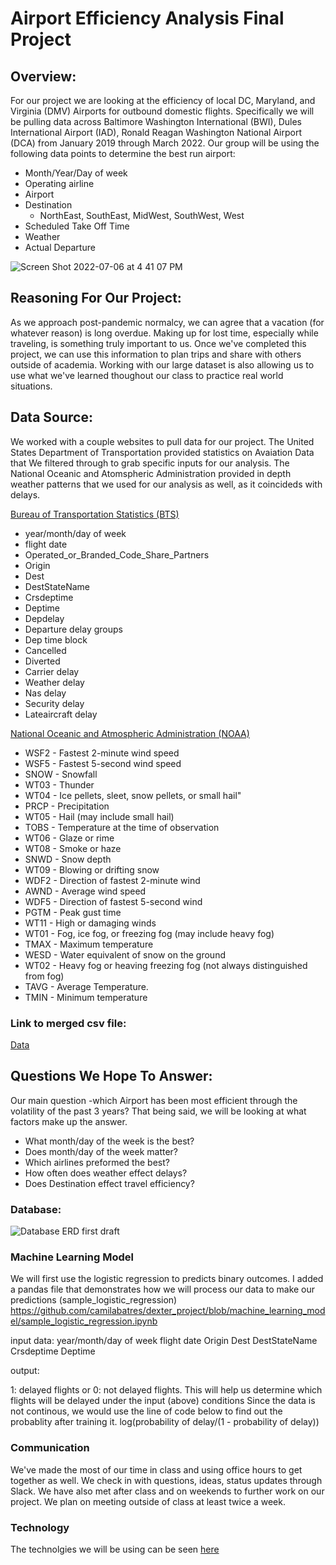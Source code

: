 # Airport Efficiency Analysis Final Project

## Overview: 
For our project we are looking at the efficiency of local DC, Maryland, and Virginia (DMV) Airports for outbound domestic flights. Specifically we will be pulling data across Baltimore Washington International (BWI), Dules International Airport (IAD), Ronald Reagan Washington National Airport (DCA) from January 2019 through March 2022. Our group will be using the following data points to determine the best run airport:

* Month/Year/Day of week
* Operating airline
* Airport
* Destination
     * NorthEast, SouthEast, MidWest, SouthWest, West
* Scheduled Take Off Time
* Weather
* Actual Departure

![Screen Shot 2022-07-06 at 4 41 07 PM](https://user-images.githubusercontent.com/99618784/178156547-0f4734be-58cd-42f0-ab32-3ac893cf850e.png)

## Reasoning For Our Project:

As we approach post-pandemic normalcy, we can agree that a vacation (for whatever reason) is long overdue. Making up for lost time, especially while traveling, is something truly important to us. Once we've completed this project, we can use this information to plan trips and share with others outside of academia. Working with our large dataset is also allowing us to use what we've learned thoughout our class to practice real world situations.

## Data Source:

We worked with a couple websites to pull data for our project. The United States Department of Transportation provided statistics on Avaiation Data that We filtered through to grab specific inputs for our analysis. The National Oceanic and Atomspheric Administration provided in depth weather patterns that we used for our analysis as well, as it coincideds with delays.

[Bureau of Transportation Statistics (BTS)](https://www.transtats.bts.gov/DL_SelectFields.aspx?gnoyr_VQ=FGK&QO_fu146_anzr=b0-gvzr)

* year/month/day of week
* flight date
* Operated_or_Branded_Code_Share_Partners
* Origin
* Dest
* DestStateName
* Crsdeptime
* Deptime
* Depdelay
* Departure delay groups
* Dep time block
* Cancelled
* Diverted
* Carrier delay
* Weather delay
* Nas delay
* Security delay
* Lateaircraft delay

[National Oceanic and Atmospheric Administration (NOAA)](https://www.ncdc.noaa.gov/cdo-web/datasets)

* WSF2 - Fastest 2-minute wind speed
* WSF5 - Fastest 5-second wind speed
* SNOW - Snowfall
* WT03 - Thunder
* WT04 - Ice pellets, sleet, snow pellets, or small hail"
* PRCP - Precipitation
* WT05 - Hail (may include small hail)
* TOBS - Temperature at the time of observation
* WT06 - Glaze or rime
* WT08 - Smoke or haze
* SNWD - Snow depth
* WT09 - Blowing or drifting snow
* WDF2 - Direction of fastest 2-minute wind
* AWND - Average wind speed
* WDF5 - Direction of fastest 5-second wind
* PGTM - Peak gust time
* WT11 - High or damaging winds
* WT01 - Fog, ice fog, or freezing fog (may include heavy fog)
* TMAX - Maximum temperature
* WESD - Water equivalent of snow on the ground
* WT02 - Heavy fog or heaving freezing fog (not always distinguished from fog)
* TAVG - Average Temperature.
* TMIN - Minimum temperature

### Link to merged csv file:

[Data](data_files.md)

## Questions We Hope To Answer: 
Our main question -which Airport has been most efficient through the volatility of the past 3 years? That being said, we will be looking at what factors make up the answer.

* What month/day of the week is the best?
* Does month/day of the week matter?
* Which airlines preformed the best?
* How often does weather effect delays?
* Does Destination effect travel efficiency?

### Database:

![Database ERD first draft](https://user-images.githubusercontent.com/99618784/178156404-6ebea7fa-4b84-4da8-b44f-9de8016d30ee.png)

### Machine Learning Model
We will first use the logistic regression to predicts binary outcomes. I added a pandas file that demonstrates how we will process our data to make our predictions (sample_logistic_regression)  https://github.com/camilabatres/dexter_project/blob/machine_learning_model/sample_logistic_regression.ipynb

input data: 
year/month/day of week
flight date
Origin
Dest
DestStateName
Crsdeptime
Deptime

output: 

1: delayed flights or 0: not delayed flights.
This will help us determine which flights will be delayed under the input (above) conditions Since the data is not continous, we would use the line of code below to find out the probablity after training it. log(probability of delay/(1 - probability of delay))

### Communication

We've made the most of our time in class and using office hours to get together as well. We check in with questions, ideas, status updates through Slack. We have also met after class and on weekends to further work on our project. We plan on meeting outside of class at least twice a week.

### Technology

The technolgies we will be using can be seen [here](technology.md)
